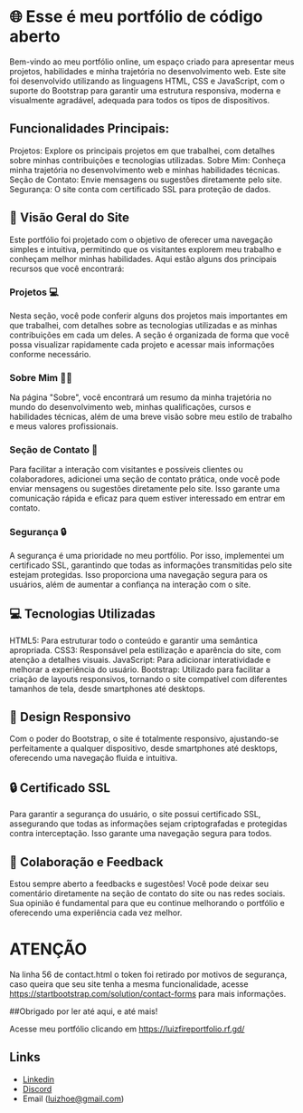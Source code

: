 # 🌐 Esse é meu portfólio de código aberto

Bem-vindo ao meu portfólio online, um espaço criado para apresentar meus projetos, habilidades e minha trajetória no desenvolvimento web. Este site foi desenvolvido utilizando as linguagens
HTML, CSS e JavaScript, com o suporte do Bootstrap para garantir uma estrutura responsiva, moderna e visualmente agradável, adequada para todos os tipos de dispositivos.

## Funcionalidades Principais:

Projetos: Explore os principais projetos em que trabalhei, com detalhes sobre minhas contribuições e tecnologias utilizadas.
Sobre Mim: Conheça minha trajetória no desenvolvimento web e minhas habilidades técnicas.
Seção de Contato: Envie mensagens ou sugestões diretamente pelo site.
Segurança: O site conta com certificado SSL para proteção de dados.

## 👀 Visão Geral do Site
Este portfólio foi projetado com o objetivo de oferecer uma navegação simples e intuitiva, permitindo que os visitantes explorem meu trabalho e conheçam melhor minhas habilidades. Aqui estão alguns dos principais recursos que você encontrará:

### Projetos 💻
Nesta seção, você pode conferir alguns dos projetos mais importantes em que trabalhei, com detalhes sobre as tecnologias utilizadas e as minhas contribuições em cada um deles.
A seção é organizada de forma que você possa visualizar rapidamente cada projeto e acessar mais informações conforme necessário.

### Sobre Mim 👨‍💻
Na página "Sobre", você encontrará um resumo da minha trajetória no mundo do desenvolvimento web, minhas qualificações, cursos e habilidades técnicas, além de uma breve visão sobre meu estilo de trabalho e meus valores profissionais.

### Seção de Contato 📧
Para facilitar a interação com visitantes e possíveis clientes ou colaboradores, adicionei uma seção de contato prática, onde você pode enviar mensagens ou sugestões diretamente pelo site.
Isso garante uma comunicação rápida e eficaz para quem estiver interessado em entrar em contato.

### Segurança 🔒
A segurança é uma prioridade no meu portfólio. Por isso, implementei um certificado SSL, garantindo que todas as informações transmitidas pelo site estejam protegidas.
Isso proporciona uma navegação segura para os usuários, além de aumentar a confiança na interação com o site.

##  💻 Tecnologias Utilizadas
HTML5: Para estruturar todo o conteúdo e garantir uma semântica apropriada.
CSS3: Responsável pela estilização e aparência do site, com atenção a detalhes visuais.
JavaScript: Para adicionar interatividade e melhorar a experiência do usuário.
Bootstrap: Utilizado para facilitar a criação de layouts responsivos, tornando o site compatível com diferentes tamanhos de tela, desde smartphones até desktops.

## 📱 Design Responsivo
Com o poder do Bootstrap, o site é totalmente responsivo, ajustando-se perfeitamente a qualquer dispositivo, desde smartphones até desktops, oferecendo uma navegação fluida e intuitiva.

## 🔒 Certificado SSL
Para garantir a segurança do usuário, o site possui certificado SSL, assegurando que todas as informações sejam criptografadas e protegidas contra interceptação. Isso garante uma navegação segura para todos.

## 🤝 Colaboração e Feedback
Estou sempre aberto a feedbacks e sugestões! Você pode deixar seu comentário diretamente na seção de contato do site ou nas redes sociais. Sua opinião é fundamental para que eu continue melhorando o portfólio e oferecendo uma experiência cada vez melhor.

# ATENÇÃO
Na linha 56 de contact.html o token foi retirado por motivos de segurança, caso queira que seu site tenha a mesma funcionalidade, acesse https://startbootstrap.com/solution/contact-forms para mais informações.

##Obrigado por ler até aqui, e até mais!




Acesse meu portfólio clicando em https://luizfireportfolio.rf.gd/

## Links

- [Linkedin](https://www.linkedin.com/in/lhfire/)
- [Discord](https://discord.gg/87Ux6t99wT)
- Email (luizhoe@gmail.com)

